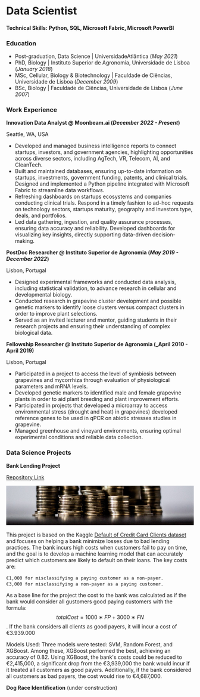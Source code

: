 # Data Scientist

#### Technical Skills: Python, SQL, Microsoft Fabric, Microsoft PowerBI 

### Education
- Post-graduation, Data Science | UniversidadeAtlântica (_May 2021_)
- PhD, Biology | Instituto Superior de Agronomia, Universidade de Lisboa (_January 2018_)
- MSc, Cellular, Biology & Biotechnology | Faculdade de Ciências, Universidade de Lisboa (_December 2009_)
- BSc, Biology | Faculdade de Ciências, Universidade de Lisboa (_June 2007_)


### Work Experience
**Innovation Data Analyst @ Moonbeam.ai (_December 2022 - Present_)**

Seattle, WA, USA
- Developed and managed business intelligence reports to connect startups, investors, and government agencies, highlighting opportunities across diverse sectors, including AgTech, VR, Telecom, AI, and CleanTech.
- Built and maintained databases, ensuring up-to-date information on startups, investments, government funding, patents, and clinical trials. Designed and implemented a Python pipeline integrated with Microsoft Fabric to streamline data workflows.
- Refreshing dashboards on startups ecosystems and companies conducting clinical trials. Respond in a timely fashion to ad-hoc requests on technology sectors, startups maturity, geography and investors type, deals, and portfolios.
- Led data gathering, ingestion, and quality assurance processes, ensuring data accuracy and reliability. Developed dashboards for visualizing key insights, directly supporting data-driven decision-making.


**PostDoc Researcher @ Instituto Superior de Agronomia (_May 2019 - December 2022_)** 

Lisbon, Portugal
- Designed experimental frameworks and conducted data analysis, including statistical validation, to advance research in cellular and developmental biology.
- Conducted research in grapevine cluster development and possible genetic markers to identify loose clusters versus compact clusters in order to improve plant selections.
- Served as an invited lecturer and mentor, guiding students in their research projects and ensuring their understanding of complex biological data.


**Fellowship Researcher @ Instituto Superior de Agronomia (_April 2010 - April 2019)** 

Lisbon, Portugal
- Participated in a project to access the level of symbiosis between grapevines and mycorrhiza through evaluation of physiological parameters and mRNA levels.
- Developed genetic markers to identified male and female grapevine plants in order to aid plant breeding and plant improvement efforts.
- Participated in projects that developed a microarray to access environmental stress (drought and heat) in grapevines) developed reference genes to be used in qPCR on abiotic stresses studies in grapevine.
- Managed greenhouse and vineyard environments, ensuring optimal experimental conditions and reliable data collection.


### Data Science Projects

**Bank Lending Project**

[Repository Link](https://github.com/jlcoito/Customer-Segmentation-Project)

![image alt](https://github.com/jlcoito/jlcoito.github.io/blob/2595022709a9e37bf5618798b84500220ce83a83/assets/img/dataset-cover.jpg)

This project is based on the Kaggle [Default of Credit Card Clients dataset](https://www.kaggle.com/datasets/uciml/default-of-credit-card-clients-dataset?select=UCI_Credit_Card.csv) and focuses on helping a bank minimize losses due to bad lending practices. The bank incurs high costs when customers fail to pay on time, and the goal is to develop a machine learning model that can accurately predict which customers are likely to default on their loans. The key costs are:

    €1,000 for misclassifying a paying customer as a non-payer.
    €3,000 for misclassifying a non-payer as a paying customer.

As a base line for the project the cost to the bank was calculated as if the bank would consider all gustomers good paying customers with the formula:
$$totalCost = 1000∗FP+3000∗FN$$. If the bank considers all clients as good payers, it will incur a cost of €3.939.000

Models Used: Three models were tested: SVM, Random Forest, and XGBoost. Among these, XGBoost performed the best, achieving an accuracy of 0.82.
Using XGBoost, the bank's costs could be reduced to €2,415,000, a significant drop from the €3,939,000 the bank would incur if it treated all customers as good payers. Additionally, if the bank considered all customers as bad payers, the cost would rise to €4,687,000.

**Dog Race Identification** 
(under construction)
